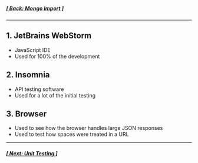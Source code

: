 
##### [[ Back: Mongo Import ]](2-MongoImport.md)

<hr>

## 1. JetBrains WebStorm
- JavaScript IDE
- Used for 100% of the development

## 2. Insomnia
- API testing software
- Used for a lot of the initial testing

## 3. Browser
- Used to see how the browser handles large JSON responses
- Used to test how spaces were treated in a URL

<hr>

##### [[ Next: Unit Testing ]](4-UnitTesting.md)
